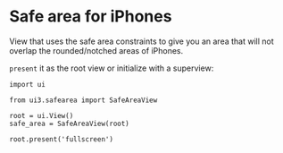 # Safe area for iPhones

View that uses the safe area constraints to give you an area that will not overlap the rounded/notched areas of iPhones.

`present` it as the root view or initialize with a superview:

    import ui
    
    from ui3.safearea import SafeAreaView
    
    root = ui.View()
    safe_area = SafeAreaView(root)
    
    root.present('fullscreen')

